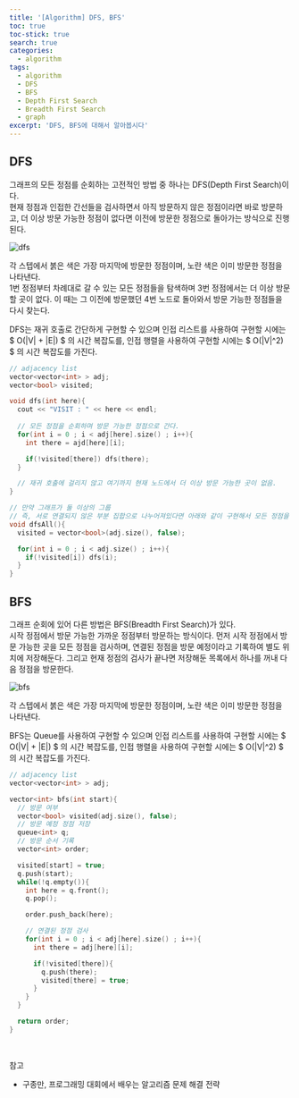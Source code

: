```yaml
---
title: '[Algorithm] DFS, BFS'
toc: true
toc-stick: true
search: true
categories:
  - algorithm
tags:
  - algorithm
  - DFS
  - BFS
  - Depth First Search
  - Breadth First Search
  - graph
excerpt: 'DFS, BFS에 대해서 알아봅시다'
---
```


## DFS  

그래프의 모든 정점를 순회하는 고전적인 방법 중 하나는 DFS(Depth First Search)이다.  
현재 정점과 인접한 간선들을 검사하면서 아직 방문하지 않은 정점이라면 바로 방문하고,
더 이상 방문 가능한 정점이 없다면 이전에 방문한 정점으로 돌아가는 방식으로 진행된다.

![dfs](/assets/images/algorithm/dfs.png)

각 스텝에서 붉은 색은 가장 마지막에 방문한 정점이며, 노란 색은 이미 방문한 정점을 나타낸다.  
1번 정점부터 차례대로 갈 수 있는 모든 정점들을 탐색하며 
3번 정점에서는 더 이상 방문할 곳이 없다. 
이 때는 그 이전에 방문했던 4번 노드로 돌아와서 방문 가능한 정점들을 다시 찾는다.  

DFS는 재귀 호출로 간단하게 구현할 수 있으며 
인접 리스트를 사용하여 구현할 시에는 $ O(\|V\| + \|E\|) $ 의 시간 복잡도를, 
인접 행렬을 사용하여 구현할 시에는 $ O(\|V\|^2) $ 의 시간 복잡도를 가진다.

``` cpp
// adjacency list
vector<vector<int> > adj;
vector<bool> visited;

void dfs(int here){
  cout << "VISIT : " << here << endl;
  
  // 모든 정점을 순회하며 방문 가능한 정점으로 간다.
  for(int i = 0 ; i < adj[here].size() ; i++){
    int there = ajd[here][i];

    if(!visited[there]) dfs(there);
  }

  // 재귀 호출에 걸리지 않고 여기까지 현재 노드에서 더 이상 방문 가능한 곳이 없음.
}

// 만약 그래프가 둘 이상의 그룹
// 즉, 서로 연결되지 않은 부분 집합으로 나누어져있다면 아래와 같이 구현해서 모든 정점을 확인한다.
void dfsAll(){
  visited = vector<bool>(adj.size(), false);

  for(int i = 0 ; i < adj.size() ; i++){
    if(!visited[i]) dfs(i);
  }
}
```

## BFS  

그래프 순회에 있어 다른 방법은 BFS(Breadth First Search)가 있다.  
시작 정점에서 방문 가능한 가까운 정점부터 방문하는 방식이다.
먼저 시작 정점에서 방문 가능한 곳을 모든 정점을 검사하며, 
연결된 정점을 방문 예정이라고 기록하여 별도 위치에 저장해둔다. 
그리고 현재 정점의 검사가 끝나면 저장해둔 목록에서 하나를 꺼내 다음 정점을 방문한다.  

![bfs](/assets/images/algorithm/bfs.png)  

각 스텝에서 붉은 색은 가장 마지막에 방문한 정점이며, 노란 색은 이미 방문한 정점을 나타낸다.  

BFS는 Queue를 사용하여 구현할 수 있으며 
인접 리스트를 사용하여 구현할 시에는 $ O(\|V\| + \|E\|) $ 의 시간 복잡도를, 
인접 행렬을 사용하여 구현할 시에는 $ O(\|V\|^2) $ 의 시간 복잡도를 가진다.

``` cpp
// adjacency list
vector<vector<int> > adj;

vector<int> bfs(int start){
  // 방문 여부
  vector<bool> visited(adj.size(), false);
  // 방문 예정 정점 저장
  queue<int> q;
  // 방문 순서 기록
  vector<int> order;

  visited[start] = true;
  q.push(start);
  while(!q.empty()){
    int here = q.front();
    q.pop();

    order.push_back(here);

    // 연결된 정점 검사
    for(int i = 0 ; i < adj[here].size() ; i++){
      int there = adj[here][i];

      if(!visited[there]){
        q.push(there);
        visited[there] = true;
      }
    }
  }

  return order;
}
```

<br/>

참고
- 구종만, 프로그래밍 대회에서 배우는 알고리즘 문제 해결 전략